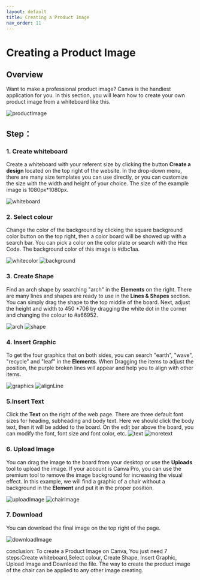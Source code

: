 ```yaml
---
layout: default
title: Creating a Product Image
nav_order: 11
---
```


# Creating a Product Image



## Overview

Want to make a professional product image? Canva is the handiest application for you. In this section, you will learn how to create your own product image from a whiteboard like this.

![productImage](https://github.com/yoyochen68/Ryan-Yoyo/blob/gh-pages/assets/images/productImage.png?raw=true)

  

## Step：

### 1. Create whiteboard

Create a whiteboard with your referent size by clicking the button **Create a design** located on the top right of the website. In the drop-down menu, there are many size templates you can use directly, or you can customize the size with the width and height of your choice. The size of the example image is 1080px*1080px.

![whiteboard](https://github.com/yoyochen68/Ryan-Yoyo/blob/gh-pages/assets/images/whiteboard.png?raw=true)


### 2. Select colour

Change the color of the background by clicking the square background color button on the top right, then a color board will be showed up with a search bar. You can pick a color on the color plate or search with the Hex Code. The background color of this image is #dbc1aa.


![whitecolor](https://github.com/yoyochen68/Ryan-Yoyo/blob/gh-pages/assets/images/whiteColor.png?raw=true)
![background](https://github.com/yoyochen68/Ryan-Yoyo/blob/gh-pages/assets/images/background.png?raw=true)


### 3. Create Shape

Find an arch shape by searching "arch" in the **Elements** on the right. There are many lines and shapes are ready to use in the **Lines & Shapes** section. You can simply drag the shape to the top middle of the board. Next, adjust the height and width to 450 *706 by dragging the white dot in the corner and changing the colour to #a66952.

![arch](https://github.com/yoyochen68/Ryan-Yoyo/blob/gh-pages/assets/images/arch.png?raw=true)
![shape](https://github.com/yoyochen68/Ryan-Yoyo/blob/gh-pages/assets/images/shape.png?raw=true)

### 4. Insert Graphic

To get the four graphics that on both sides, you can search "earth", "wave", "recycle" and "leaf" in the **Elements**. When Dragging the items to adjust the position, the purple broken lines will appear and help you to align with other items.

![graphics](https://github.com/yoyochen68/Ryan-Yoyo/blob/gh-pages/assets/images/graphics.png?raw=true)
![alignLine](https://github.com/yoyochen68/Ryan-Yoyo/blob/gh-pages/assets/images/alignLine.png?raw=true)


### 5.Insert Text

Click the **Text** on the right of the web page. There are three default font sizes for heading, subheading and body text. Here we should click the body text, then it will be added to the board. On the edit bar above the board, you can modify the font, font size and font color, etc.
![text](https://github.com/yoyochen68/Ryan-Yoyo/blob/gh-pages/assets/images/text.png?raw=true)
![moretext](https://github.com/yoyochen68/Ryan-Yoyo/blob/gh-pages/assets/images/moretext.png?raw=true)
  

### 6. Upload Image

You can drag the image to the board from your desktop or use the **Uploads** tool to upload the image. If your account is Canva Pro, you can use the premium tool to remove the image background for increasing the visual effect. In this example, we will find a graphic of a chair without a background in the **Element** and put it in the proper position.

![uploadImage](https://github.com/yoyochen68/Ryan-Yoyo/blob/gh-pages/assets/images/uploadImage.png?raw=true)
![chairImage](https://github.com/yoyochen68/Ryan-Yoyo/blob/gh-pages/assets/images/chairImage.png?raw=true)

### 7. Download
You can download the final image on the top right of the page.


![downloadImage](https://github.com/yoyochen68/Ryan-Yoyo/blob/gh-pages/assets/images/download.png?raw=true)

conclusion:
To create a Product Image on Canva, You just need 7 steps:Create whiteboard,Select colour, Create Shape, Insert Graphic, Upload Image and Download the file.
The way to create the product image of the chair can be applied to any other image creating.

